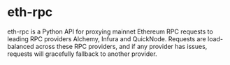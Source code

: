 # eth-rpc

eth-rpc is a Python API for proxying mainnet Ethereum RPC requests to leading RPC providers Alchemy, Infura and QuickNode. Requests are load-balanced across these RPC providers, and if any provider has issues, requests will gracefully fallback to another provider.
